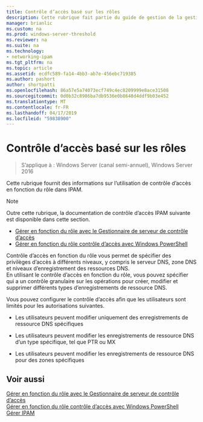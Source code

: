 ```yaml
---
title: Contrôle d’accès basé sur les rôles
description: Cette rubrique fait partie du guide de gestion de la gestion des adresses IP (IPAM) dans Windows Server 2016.
manager: brianlic
ms.custom: na
ms.prod: windows-server-threshold
ms.reviewer: na
ms.suite: na
ms.technology:
- networking-ipam
ms.tgt_pltfrm: na
ms.topic: article
ms.assetid: ecdfc589-fa14-4bb3-ab7e-456ebc719385
ms.author: pashort
author: shortpatti
ms.openlocfilehash: 86a57e5a74073ecf749c4ec8209999e8ace31508
ms.sourcegitcommit: 0d0b32c8986ba7db9536e0b8648d4ddf9b03e452
ms.translationtype: MT
ms.contentlocale: fr-FR
ms.lasthandoff: 04/17/2019
ms.locfileid: "59838900"
---
```

# <a name="role-based-access-control"></a>Contrôle d’accès basé sur les rôles

>S’applique à : Windows Server (canal semi-annuel), Windows Server 2016

Cette rubrique fournit des informations sur l’utilisation de contrôle d’accès en fonction du rôle dans IPAM.  
  
> [!NOTE]  
> Outre cette rubrique, la documentation de contrôle d’accès IPAM suivante est disponible dans cette section.  
>   
> -   [Gérer en fonction du rôle avec le Gestionnaire de serveur de contrôle d’accès](../../technologies/ipam/Manage-Role-Based-Access-Control-with-Server-Manager.md)  
> -   [Gérer en fonction du rôle contrôle d’accès avec Windows PowerShell](../../technologies/ipam/Manage-Role-Based-Access-Control-with-Windows-PowerShell.md)  
  
Contrôle d’accès en fonction du rôle vous permet de spécifier des privilèges d’accès à différents niveaux, y compris le serveur DNS, zone DNS et niveaux d’enregistrement des ressources DNS.  
En utilisant le contrôle d’accès en fonction du rôle, vous pouvez spécifier qui a un contrôle granulaire sur les opérations pour créer, modifier et supprimer différents types d’enregistrements de ressource DNS.  
  
Vous pouvez configurer le contrôle d’accès afin que les utilisateurs sont limités pour les autorisations suivantes.  
  
-   Les utilisateurs peuvent modifier uniquement des enregistrements de ressource DNS spécifiques  
  
-   Les utilisateurs peuvent modifier les enregistrements de ressource DNS d’un type spécifique, tel que PTR ou MX  
  
-   Les utilisateurs peuvent modifier les enregistrements de ressource DNS pour des zones spécifiques  
  
## <a name="see-also"></a>Voir aussi  
[Gérer en fonction du rôle avec le Gestionnaire de serveur de contrôle d’accès](../../technologies/ipam/Manage-Role-Based-Access-Control-with-Server-Manager.md)  
[Gérer en fonction du rôle contrôle d’accès avec Windows PowerShell](../../technologies/ipam/Manage-Role-Based-Access-Control-with-Windows-PowerShell.md)  
[Gérer IPAM](Manage-IPAM.md)  
  


